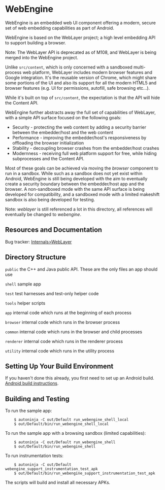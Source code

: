 # WebEngine

WebEngine is an embedded web UI component offering a modern, secure set of web
embedding capabilities as part of Android.

WebEngine is based on the WebLayer project; a high level embedding API to
support building a browser.

Note: The WebLayer API is deprecated as of M108, and WebLayer is being merged
into the WebEngine project.

Unlike `src/content`, which is only concerned with a sandboxed multi-process web
platform, WebLayer includes modern browser features and Google integration.
It's the reusable version of Chrome, which might share some portions of the UI
and also its support for all the modern HTML5 and browser features (e.g. UI for
permissions, autofill, safe browsing etc...).

While it's built on top of `src/content`, the expectation is that the API will
hide the Content API.

WebEngine further abstracts away the full set of capabilities of WebLayer, with
a simple API surface focused on the following goals:

* Security - protecting the web content by adding a security barrier between the
  embedder/host and the web content
* Performance - improving the embedder/host's responsiveness by offloading the
  browser initialization
* Stability - decoupling browser crashes from the embedder/host crashes
* Modernness - receiving full web platform support for free, while hiding
  subprocesses and the Content API.

Most of these goals can be achieved via moving the _browser_ component to run
in a sandbox. While such as a sandbox does not yet exist within Android,
WebEngine is still being developed with the aim to eventually create a security
boundary between the embedder/host app and the browser. A non-sandboxed mode
with the same API surface is being developed for compatibility, and a sandboxed
mode with a limited makeshift sandbox is also being developed for testing.

Note: _weblayer_ is still referenced a lot in this directory, all references will
eventually be changed to _webengine_.

## Resources and Documentation

Bug tracker: [Internals>WebLayer](https://bugs.chromium.org/p/chromium/issues/list?can=2&q=component%3AInternals%3EWebLayer)

## Directory Structure

`public` the C++ and Java public API. These are the only files an app should use

`shell` sample app

`test` test harnesses and test-only helper code

`tools` helper scripts

`app` internal code which runs at the beginning of each process

`browser` internal code which runs in the browser process

`common` internal code which runs in the browser and child processes

`renderer` internal code which runs in the renderer process

`utility` internal code which runs in the utility process

## Setting Up Your Build Environment

If you haven't done this already, you first need to set up an Android build.
[Android build instructions](https://source.chromium.org/chromium/chromium/src/+/main:docs/android_build_instructions.md).

## Building and Testing

To run the sample app:

```
    $ autoninja -C out/Default run_webengine_shell_local
    $ out/Default/bin/run_webengine_shell_local
```

To run the sample app with a browsing sandbox (limited capabilities):

```
    $ autoninja -C out/Default run_webengine_shell
    $ out/Default/bin/run_webengine_shell
```

To run instrumentation tests:

```
    $ autoninja -C out/Default webengine_support_instrumentation_test_apk
    $ out/Default/bin/run_webengine_support_instrumentation_test_apk
```

The scripts will build and install all necessary APKs.
